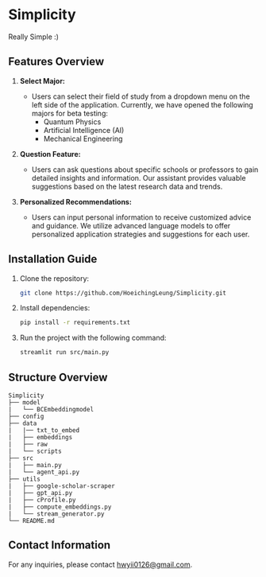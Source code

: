 # Simplicity
Really Simple :)

## Features Overview  

1. **Select Major:**  
   - Users can select their field of study from a dropdown menu on the left side of the application. Currently, we have opened the following majors for beta testing:  
     - Quantum Physics  
     - Artificial Intelligence (AI)  
     - Mechanical Engineering  

2. **Question Feature:**  
   - Users can ask questions about specific schools or professors to gain detailed insights and information. Our assistant provides valuable suggestions based on the latest research data and trends.  

3. **Personalized Recommendations:**  
   - Users can input personal information to receive customized advice and guidance. We utilize advanced language models to offer personalized application strategies and suggestions for each user.  

## Installation Guide  

1. Clone the repository:  
   ```bash  
   git clone https://github.com/HoeichingLeung/Simplicity.git
   ```
2. Install dependencies:
   ```bash
   pip install -r requirements.txt
   ```
3. Run the project with the following command:
   ```bash
   streamlit run src/main.py
   ```

## Structure Overview
```
Simplicity
├── model
|   └── BCEmbeddingmodel
├── config
├── data
|   |── txt_to_embed
|   ├── embeddings
|   ├── raw
|   └── scripts
├── src
|   ├── main.py
|   └── agent_api.py
├── utils
|   ├── google-scholar-scraper
|   ├── gpt_api.py
|   ├── cProfile.py
|   ├── compute_embeddings.py
|   └── stream_generator.py
└── README.md
```

## Contact Information
For any inquiries, please contact hwyii0126@gmail.com.
